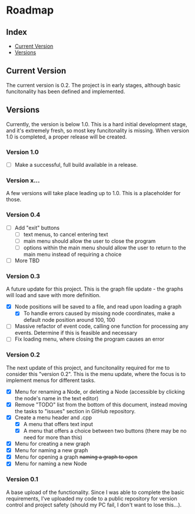 # Roadmap

## Index
- [Current Version](#current)
- [Versions](#versions)

## <a id="current"></a> Current Version
The current version is 0.2. The project is in early stages, although basic funcitonality has been defined and implemented.

## <a id="versions"></a> Versions
Currently, the version is below 1.0. This is a hard initial development stage, and it's extremely fresh, so most key funcitonality is missing.
When version 1.0 is completed, a proper release will be created.

### Version 1.0
- [ ] Make a successful, full build available in a release.

### Version x...
A few versions will take place leading up to 1.0. This is a placeholder for those.

### Version 0.4
- [ ] Add "exit" buttons
    - [ ] text menus, to cancel entering text
    - [ ] main menu should allow the user to close the program
    - [ ] options within the main menu should allow the user to return to the main menu instead of requiring a choice
- [ ] More TBD

### Version 0.3
A future update for this project. This is the graph file update - the graphs will load and save with more definition.
- [x] Node positions will be saved to a file, and read upon loading a graph
    - [x] To handle errors caused by missing node coordinates, make a default node position around 100, 100 
- [ ] Massive refactor of event code, calling one function for processing any events. Determine if this is feasible and necessary
- [ ] Fix loading menu, where closing the program causes an error

### Version 0.2
The next update of this project, and funcitonality required for me to consider this "version 0.2". This is the menu update, where the focus is to implement menus for different tasks.
- [x] Menu for renaming a Node, or deleting a Node (accessible by clicking the node's name in the text editor)
- [x] Remove "TODO" list from the bottom of this document, instead moving the tasks to "issues" section in GitHub repository.
- [x] Create a menu header and .cpp
    - [x] A menu that offers text input
    - [x] A menu that offers a choice between two buttons (there may be no need for more than this)
- [x] Menu for creating a new graph
- [x] Menu for naming a new graph
- [x] Menu for opening a graph ~~naming a graph to open~~
- [x] Menu for naming a new Node

### Version 0.1
A base upload of the functionality. Since I was able to complete the basic requirements, I've uploaded my code to a public repository for version control and project safety (should my PC fail, I don't want to lose this...).




